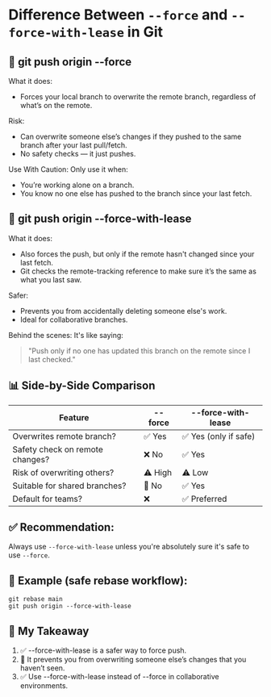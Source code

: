# Difference Between `--force` and `--force-with-lease` in Git

## 🔁 git push origin --force

What it does:

- Forces your local branch to overwrite the remote branch, regardless of what’s on the remote.

Risk:

- Can overwrite someone else’s changes if they pushed to the same branch after your last pull/fetch.
- No safety checks — it just pushes.

Use With Caution: Only use it when:

- You’re working alone on a branch.
- You know no one else has pushed to the branch since your last fetch.

## 🔐 git push origin --force-with-lease

What it does:

- Also forces the push, but only if the remote hasn't changed since your last fetch.
- Git checks the remote-tracking reference to make sure it’s the same as what you last saw.

Safer:

- Prevents you from accidentally deleting someone else's work.
- Ideal for collaborative branches.

Behind the scenes:
It's like saying:

> "Push only if no one has updated this branch on the remote since I last checked."

## 📊 Side-by-Side Comparison

| Feature                         | --force | --force-with-lease    |
| ------------------------------- | ------- | --------------------- |
| Overwrites remote branch?       | ✅ Yes  | ✅ Yes (only if safe) |
| Safety check on remote changes? | ❌ No   | ✅ Yes                |
| Risk of overwriting others?     | ⚠️ High | ⚠️ Low                |
| Suitable for shared branches?   | 🚫 No   | ✅ Yes                |
| Default for teams?              | ❌      | ✅ Preferred          |

## ✅ Recommendation:

Always use `--force-with-lease` unless you're absolutely sure it's safe to use `--force`.

## 🔁 Example (safe rebase workflow):

    git rebase main
    git push origin --force-with-lease

## 📝 My Takeaway

1. ✅ --force-with-lease is a safer way to force push.
2. 🚫 It prevents you from overwriting someone else’s changes that you haven’t seen.
3. ✅ Use --force-with-lease instead of --force in collaborative environments.
